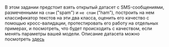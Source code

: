В этом задании предстоит взять открытый датасет с SMS-сообщениями, размеченными на `спам` ("spam") и `не спам` ("ham"), построить на нем классификатор текстов на эти два класса, оценить его качество с помощью кросс-валидации, протестировать его работу на отдельных примерах, и посмотреть, что будет происходить с качеством, если менять параметры вашей модели.
Описание датасета можно посмотреть [здесь](http://www.dt.fee.unicamp.br/~tiago/smsspamcollection)
